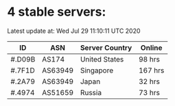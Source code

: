 # 4 stable servers:

Latest update at: Wed Jul 29 11:10:11 UTC 2020

| ID | ASN | Server Country | Online |
| -- | --- | -------------- | ------ |
| #.D09B | AS174 | United States | 98 hrs |
| #.7F1D | AS63949 | Singapore | 167 hrs |
| #.2A79 | AS63949 | Japan | 32 hrs |
| #.4974 | AS51659 | Russia | 73 hrs |

